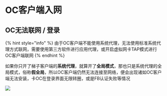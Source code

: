 # OC客户端入网

## OC无法联网 / 登录

{% hint style="info" %}
由于OC客户端不能使用系统代理，无法使用标准系统代理方式联网，需要使用第三方软件进行应用代理，或开启虚拟网卡TAP模式进行OC客户端联网
{% endhint %}

如果你只开了梯子客户端的**系统代理**，就算开了**全局模式**，那也只是系统代理的全局模式，俗称**假全局**，所以OC客户端仍然无法连接至网络，便会出现诸如OC客户端无法安装，卡OC在登录界面无限转圈，或是FB认证失败等情况

![](https://cdn.jsdelivr.net/gh/EYW-015/Oculus-guide-China/ochome/och1.png)

